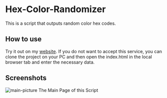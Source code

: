 # Hex-Color-Randomizer

This is a script that outputs random color hex codes.

## How to use

Try it out on my [website](https://beezxmaster.github.io/Hex-Color-Randomizer/). If you do not want to accept this service, you can clone the project on your PC and then open the index.html in the local browser tab and enter the necessary data.

## Screenshots

![main-picture](https://s12.directupload.net/images/201108/boez4d28.png)
The Main Page of this Script
